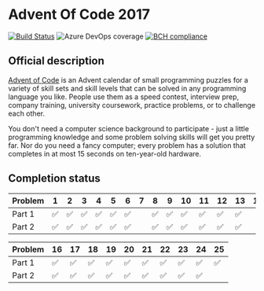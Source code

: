 # Advent Of Code 2017

[![Build Status](https://dev.azure.com/frml/frml/_apis/build/status/JnxF.advent-of-code-2017?branchName=master)](https://dev.azure.com/frml/frml/_build/latest?definitionId=9&branchName=master) ![Azure DevOps coverage](https://img.shields.io/azure-devops/coverage/frml/frml/9.svg) [![BCH compliance](https://bettercodehub.com/edge/badge/JnxF/advent-of-code-2017?branch=master)](https://bettercodehub.com/)

## Official description

<a href="https://adventofcode.com/2017">Advent of Code</a> is an Advent calendar of small programming puzzles for a variety of skill sets and skill levels that can be solved in any programming language you like. People use them as a speed contest, interview prep, company training, university coursework, practice problems, or to challenge each other.

You don't need a computer science background to participate - just a little programming knowledge and some problem solving skills will get you pretty far. Nor do you need a fancy computer; every problem has a solution that completes in at most 15 seconds on ten-year-old hardware.


## Completion status

| Problem | 1                  | 2                  | 3                  | 4                  | 5                  | 6                  | 7                  | 8                  | 9                  | 10                 | 11                 | 12                 | 13                 | 14 | 15                 |
|---------|--------------------|--------------------|--------------------|--------------------|--------------------|--------------------|--------------------|--------------------|--------------------|--------------------|--------------------|--------------------|--------------------|----|--------------------|
| Part 1  | :white_check_mark: | :white_check_mark: | :white_check_mark: | :white_check_mark: | :white_check_mark: | :white_check_mark: |                    | :white_check_mark: | :white_check_mark: | :white_check_mark: | :white_check_mark: | :white_check_mark: | :white_check_mark: |    | :white_check_mark: |
| Part 2  | :white_check_mark: | :white_check_mark: | :white_check_mark: | :white_check_mark: | :white_check_mark: | :white_check_mark: |                    | :white_check_mark: | :white_check_mark: | :white_check_mark: | :white_check_mark: | :white_check_mark: | :white_check_mark: |    | :white_check_mark: |


| Problem | 16                 | 17                 | 18                 | 19                 | 20                 | 21                 | 22                 | 23                 | 24                 | 25                 |
|---------|--------------------|--------------------|--------------------|--------------------|--------------------|--------------------|--------------------|--------------------|--------------------|--------------------|
| Part 1  | :white_check_mark: | :white_check_mark: | :white_check_mark: | :white_check_mark: | :white_check_mark: | :white_check_mark: | :white_check_mark: | :white_check_mark: | :white_check_mark: | :white_check_mark: |
| Part 2  | :white_check_mark: | :white_check_mark: | :white_check_mark: | :white_check_mark: | :white_check_mark: | :white_check_mark: | :white_check_mark: | :white_check_mark: | :white_check_mark: |                    |